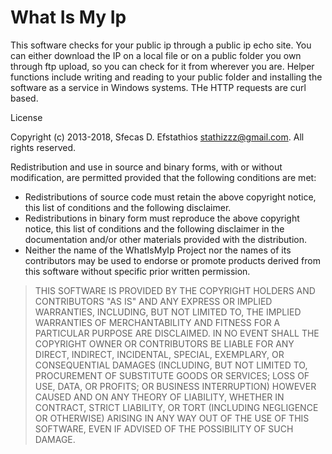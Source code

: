 # What Is My Ip 

This software checks for your public ip through a public ip echo site. You can either download the IP on a local file or on a public folder you own through ftp upload, so you can check for it from wherever you are. Helper functions include writing and reading to your public folder and installing the software as a service in Windows systems. THe HTTP requests are curl based.

License

 Copyright (c) 2013-2018, Sfecas D. Efstathios <stathizzz@gmail.com>.
 All rights reserved.

 Redistribution and use in source and binary forms, with or without modification, are permitted provided that the following conditions are met:
 - Redistributions of source code must retain the above copyright notice, this list of conditions and the following disclaimer.
 - Redistributions in binary form must reproduce the above copyright notice, this list of conditions and the following disclaimer in the documentation and/or other materials provided with the distribution.
 - Neither the name of the WhatIsMyIp Project nor the names of its contributors may be used to endorse or promote products derived from this software without specific prior written permission.

>THIS SOFTWARE IS PROVIDED BY THE COPYRIGHT HOLDERS AND CONTRIBUTORS "AS IS" AND ANY EXPRESS OR IMPLIED WARRANTIES, INCLUDING, BUT NOT LIMITED TO, THE IMPLIED WARRANTIES OF MERCHANTABILITY AND FITNESS FOR A PARTICULAR PURPOSE ARE DISCLAIMED. IN NO EVENT SHALL THE COPYRIGHT OWNER OR CONTRIBUTORS BE LIABLE FOR ANY DIRECT, INDIRECT, INCIDENTAL, SPECIAL, EXEMPLARY, OR CONSEQUENTIAL DAMAGES (INCLUDING, BUT NOT LIMITED TO, PROCUREMENT OF SUBSTITUTE GOODS OR SERVICES; LOSS OF USE, DATA, OR PROFITS; OR BUSINESS INTERRUPTION) HOWEVER CAUSED AND ON ANY THEORY OF LIABILITY, WHETHER IN CONTRACT, STRICT LIABILITY, OR TORT (INCLUDING NEGLIGENCE OR OTHERWISE) ARISING IN ANY WAY OUT OF THE USE OF THIS SOFTWARE, EVEN IF ADVISED OF THE POSSIBILITY OF SUCH DAMAGE.

